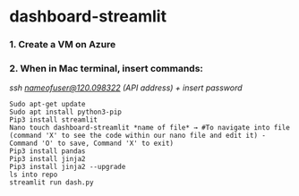 # dashboard-streamlit

### 1. Create a VM on Azure 

### 2. When in Mac terminal, insert commands:

*ssh nameofuser@120.098322 (API address) + insert password*

```
Sudo apt-get update
Sudo apt install python3-pip
Pip3 install streamlit
Nano touch dashboard-streamlit *name of file* → #To navigate into file (command 'X' to see the code within our nano file and edit it) - Command 'O' to save, Command 'X' to exit)
Pip3 install pandas
Pip3 install jinja2
Pip3 install jinja2 --upgrade 
ls into repo
streamlit run dash.py 
```


